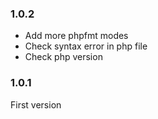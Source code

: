 ### 1.0.2

- Add more phpfmt modes
- Check syntax error in php file
- Check php version

### 1.0.1

First version
